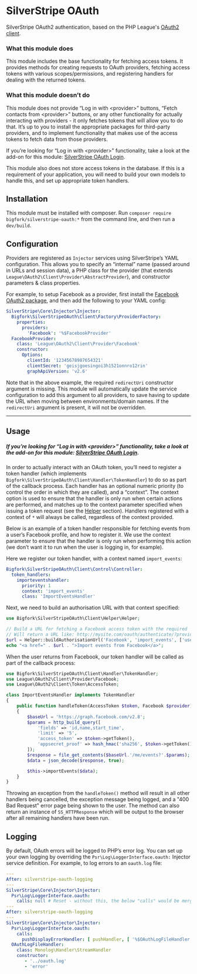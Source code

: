 # SilverStripe OAuth

SilverStripe OAuth2 authentication, based on the PHP League's [OAuth2 client](http://oauth2-client.thephpleague.com/).

### What this module does

This module includes the base functionality for fetching access tokens. It provides methods for creating requests to OAuth providers, fetching access tokens with various scopes/permissions, and registering handlers for dealing with the returned tokens.

### What this module doesn’t do

This module does not provide “Log in with &lt;provider&gt;” buttons, “Fetch contacts from &lt;provider&gt;” buttons, or any other functionality for actually interacting with providers - it only fetches tokens that will allow you to do that. It’s up to you to install the appropriate packages for third-party providers, and to implement functionality that makes use of the access tokens to fetch data from those providers.

If you’re looking for “Log in with &lt;provider&gt;” functionality, take a look at the add-on for this module: [SilverStripe OAuth Login](https://github.com/bigfork/silverstripe-oauth-login).

This module also does not store access tokens in the database. If this is a requirement of your application, you will need to build your own models to handle this, and set up appropriate token handlers.

## Installation

This module must be installed with composer. Run `composer require bigfork/silverstripe-oauth:*` from the command line, and then run a `dev/build`.

## Configuration

Providers are registered as `Injector` services using SilverStripe’s YAML configuration. This allows you to specify an “internal” name (passed around in URLs and session data), a PHP class for the provider (that extends `League\OAuth2\Client\Provider\AbstractProvider`), and constructor parameters & class properties.

For example, to setup Facebook as a provider, first install the [Facebook OAuth2 package](https://github.com/thephpleague/oauth2-facebook), and then add the following to your YAML config:

```yml
SilverStripe\Core\Injector\Injector:
  Bigfork\SilverStripeOAuth\Client\Factory\ProviderFactory:
    properties:
      providers:
        'Facebook': '%$FacebookProvider'
  FacebookProvider:
    class: 'League\OAuth2\Client\Provider\Facebook'
    constructor:
      Options:
        clientId: '12345678987654321'
        clientSecret: 'geisjgoesingoi3h1521onnro12rin'
        graphApiVersion: 'v2.6'
```

Note that in the above example, the required `redirectUri` constructor argument is missing. This module will automatically update the service configuration to add this argument to all providers, to save having to update the URL when moving between environments/domain names. If the `redirectUri` argument is present, it will not be overridden.

---

## Usage

##### If you’re looking for “Log in with &lt;provider&gt;” functionality, take a look at the add-on for this module: [SilverStripe OAuth Login](https://github.com/bigfork/silverstripe-oauth-login).

In order to actually interact with an OAuth token, you’ll need to register a token handler (which implements `Bigfork\SilverStripeOAuth\Client\Handler\TokenHandler`) to do so as part of the callback process. Each handler has an optional numeric priority (to control the order in which they are called), and a “context”. The context option is used to ensure that the handler is only run when certain actions are performed, and matches up to the context parameter specified when issuing a token request (see the [Helper](#helper) section). Handlers registered with a context of `*` will always be called, regardless of the context provided.

Below is an example of a token handler responsible for fetching events from a user’s Facebook profile, and how to register it. We use the context parameter to ensure that the handler is only run when performing this action (we don’t want it to run when the user is logging in, for example).

Here we register our token handler, with a context named `import_events`:

```yml
Bigfork\SilverStripeOAuth\Client\Control\Controller:
  token_handlers:
    importeventshandler:
      priority: 1
      context: 'import_events'
      class: 'ImportEventsHandler'
```

Next, we need to build an authorisation URL with that context specified:

```php
use Bigfork\SilverStripeOAuth\Client\Helper\Helper;

// Build a URL for fetching a Facebook access token with the required 'user_events' permission
// Will return a URL like: http://mysite.com/oauth/authenticate/?provider=Facebook&context=import_events&scope%5B2%5D=user_events
$url = Helper::buildAuthorisationUrl('Facebook', 'import_events', ['user_events']);
echo "<a href=" . $url . ">Import events from Facebook</a>";
```

When the user returns from Facebook, our token handler will be called as part of the callback process:

```php
use Bigfork\SilverStripeOAuth\Client\Handler\TokenHandler;
use League\OAuth2\Client\Provider\Facebook;
use League\OAuth2\Client\Token\AccessToken;

class ImportEventsHandler implements TokenHandler
{
    public function handleToken(AccessToken $token, Facebook $provider)
    {
        $baseUrl = 'https://graph.facebook.com/v2.8';
        $params = http_build_query([
            'fields' => 'id,name,start_time',
            'limit' => '5',
            'access_token' => $token->getToken(),
            'appsecret_proof' => hash_hmac('sha256', $token->getToken(), '{facebook-app-secret}'),
        ]);
        $response = file_get_contents($baseUrl.'/me/events?'.$params);
        $data = json_decode($response, true);

        $this->importEvents($data);
    }
}
```

Throwing an exception from the `handleToken()` method will result in all other handlers being cancelled, the exception message being logged, and a "400 Bad Request" error page being shown to the user. The method can also return an instance of `SS_HTTPResponse` which will be output to the browser after all remaining handlers have been run.

## Logging

By default, OAuth errors will be logged to PHP’s error log. You can set up your own logging by overriding the `Psr\Log\LoggerInterface.oauth:` Injector service definition. For example, to log errors to an `oauth.log` file:

```yml
---
After: silverstripe-oauth-logging
---
SilverStripe\Core\Injector\Injector:
  Psr\Log\LoggerInterface.oauth:
    calls: null # Reset - without this, the below "calls" would be merged in instead of replacing the original
---
After: silverstripe-oauth-logging
---
SilverStripe\Core\Injector\Injector:
  Psr\Log\LoggerInterface.oauth:
    calls:
      pushDisplayErrorHandler: [ pushHandler, [ '%$OAuthLogFileHandler' ] ]
  OAuthLogFileHandler:
    class: Monolog\Handler\StreamHandler
    constructor:
       - '../oauth.log'
       - 'error'
```
